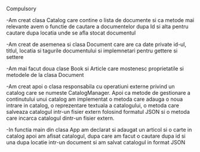 Compulsory 

-Am creat clasa Catalog care contine o lista de documente si ca metode mai relevante avem o functie de cautare a documentelor dupa Id si alta pentru cautare dupa locatia unde se afla stocat documentul

-Am creat de asemenea si clasa Document care are ca date private id-ul, titlul, locatia si tagurile documentului si implemnetari pentru gettere si settere

-Am mai facut doua clase Book si Article care mostenesc proprietatile si metodele de la clasa Document

-Am creat apoi o clasa responsabila cu operatiuni externe privind un catalog care se numeste CatalogManager. Apoi ca metode de gestionare a continutului unui catalog am implementat o metoda care adauga o noua intrare in catalog, o reprezentare textuala a catalogului, o metoda care salveaza catalogul intr-un fisier extern folosind formatul JSON si o metoda care incarca catalogul dintr-un fisier extern.

-In functia main din clasa App am declarat si adaugat un articol si o carte in catalog apoi am afisat catalogul, dupa care am facut o cautare dupa id si una dupa locatie intr-un document si am salvat catalogul in format JSON